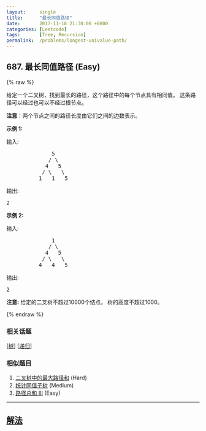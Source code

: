 ```yaml
---
layout:     single
title:      "最长同值路径"
date:       2017-11-18 21:30:00 +0800
categories: [Leetcode]
tags:       [Tree, Recursion]
permalink:  /problems/longest-univalue-path/
---
```


## 687. 最长同值路径 (Easy)

{% raw %}

<p>给定一个二叉树，找到最长的路径，这个路径中的每个节点具有相同值。 这条路径可以经过也可以不经过根节点。</p>

<p><strong>注意</strong>：两个节点之间的路径长度由它们之间的边数表示。</p>

<p><strong>示例 1:</strong></p>

<p>输入:</p>

<pre>
              5
             / \
            4   5
           / \   \
          1   1   5
</pre>

<p>输出:</p>

<pre>
2
</pre>

<p><strong>示例 2:</strong></p>

<p>输入:</p>

<pre>
              1
             / \
            4   5
           / \   \
          4   4   5
</pre>

<p>输出:</p>

<pre>
2
</pre>

<p><strong>注意:</strong> 给定的二叉树不超过10000个结点。&nbsp;树的高度不超过1000。</p>

{% endraw %}

### 相关话题
  [[树](https://github.com/openset/leetcode/tree/master/tag/tree/README.md)]
  [[递归](https://github.com/openset/leetcode/tree/master/tag/recursion/README.md)]

### 相似题目
  1. [二叉树中的最大路径和](/problems/binary-tree-maximum-path-sum) (Hard)
  1. [统计同值子树](/problems/count-univalue-subtrees) (Medium)
  1. [路径总和 III](/problems/path-sum-iii) (Easy)

---

## [解法](https://github.com/openset/leetcode/tree/master/problems/longest-univalue-path)
